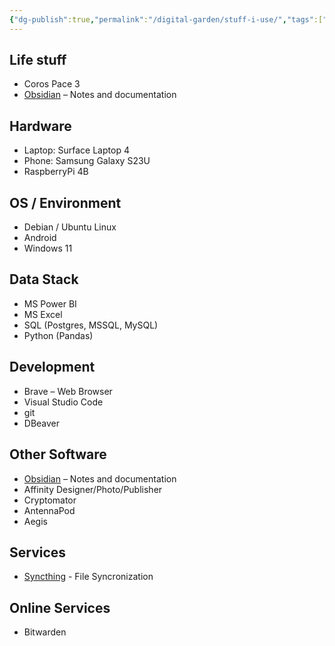 ```yaml
---
{"dg-publish":true,"permalink":"/digital-garden/stuff-i-use/","tags":["DigitalGarden"],"noteIcon":"","created":"2024-02-19T15:12:00","updated":"2024-02-19T15:12:00"}
---
```


## Life stuff
- Coros Pace 3
- [Obsidian](https://obsidian.md/) – Notes and documentation
## Hardware

- Laptop: Surface Laptop 4
- Phone: Samsung Galaxy S23U
- RaspberryPi 4B

## OS / Environment
- Debian / Ubuntu Linux 
- Android
- Windows 11
## Data Stack
- MS Power BI
- MS Excel
- SQL (Postgres, MSSQL, MySQL)
- Python (Pandas)
## Development

- Brave – Web Browser
- Visual Studio Code
- git
- DBeaver
## Other Software

- [Obsidian](https://obsidian.md/) – Notes and documentation
- Affinity Designer/Photo/Publisher
- Cryptomator 
- AntennaPod
- Aegis

## Services
- [Syncthing](https://syncthing.net/) - File Syncronization

## Online Services
- Bitwarden



